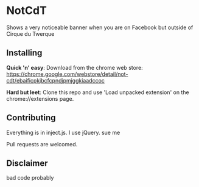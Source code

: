 # NotCdT
Shows a very noticeable banner when you are on Facebook but outside of Cirque du Twerque

## Installing
**Quick 'n' easy**: Download from the chrome web store: https://chrome.google.com/webstore/detail/not-cdt/ebaificpkjbcfcpndjpmjggkiaadccoc

**Hard but leet**: Clone this repo and use 'Load unpacked extension' on the chrome://extensions page.

## Contributing
Everything is in inject.js. I use jQuery. sue me

Pull requests are welcomed.

## Disclaimer
bad code probably
